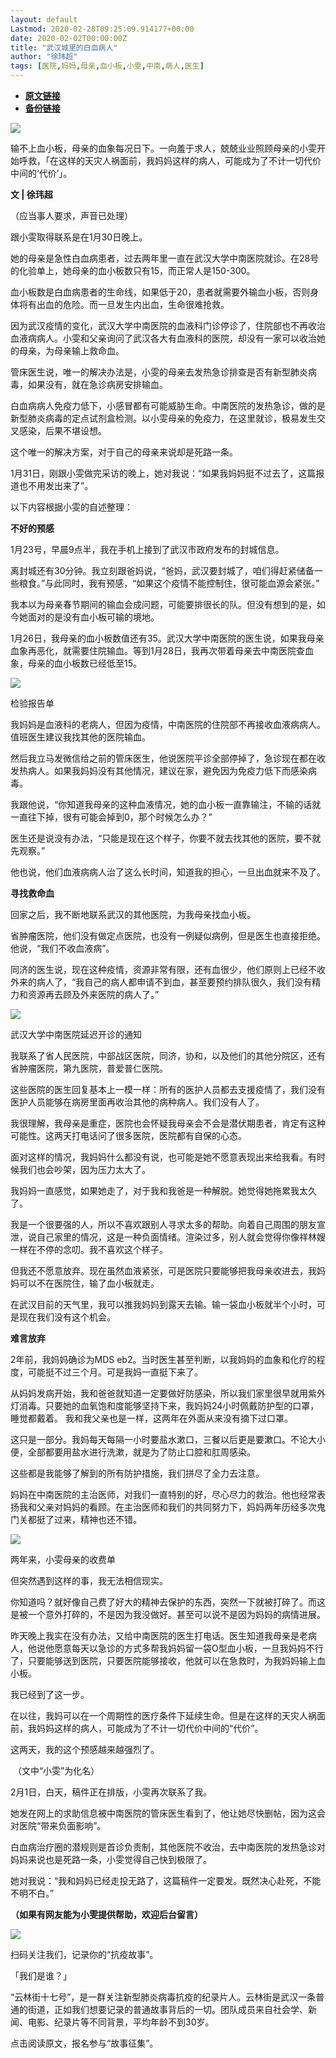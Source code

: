 ```yaml
---
layout: default
Lastmod: 2020-02-28T09:25:09.914177+00:00
date: 2020-02-02T00:00:00Z
title: "武汉城里的白血病人"
author: "徐玮超"
tags: [医院,妈妈,母亲,血小板,小雯,中南,病人,医生]
---
```


* [**原文链接**](http://mp.weixin.qq.com/s?__biz=MzIwMDE0MTY2Nw==&mid=2247483672&idx=1&sn=1c2f9f847b7054b085c594ab788d6bc3&chksm=9680ff14a1f776021aebdbebd6532c696ce1083e8668d079e058fc81445a4b1cd5a5c2691df0#rd)
* [**备份链接**](http://archive.ph/kl5Xu)


![](/images/post/987b46f0f4faa3daa7681204df2cbec3.jpg)

输不上血小板，母亲的血象每况日下。一向羞于求人，兢兢业业照顾母亲的小雯开始呼救，「在这样的天灾人祸面前，我妈妈这样的病人，可能成为了不计一切代价中间的‘代价’」。

  

**文 | 徐玮超**

（应当事人要求，声音已处理）  

  

跟小雯取得联系是在1月30日晚上。

  

她的母亲是急性白血病患者，过去两年里一直在武汉大学中南医院就诊。在28号的化验单上，她母亲的血小板数只有15，而正常人是150-300。

  

血小板数是白血病患者的生命线，如果低于20，患者就需要外输血小板，否则身体将有出血的危险。而一旦发生内出血，生命很难抢救。

  

因为武汉疫情的变化，武汉大学中南医院的血液科门诊停诊了，住院部也不再收治血液病病人。小雯和父亲询问了武汉各大有血液科的医院，却没有一家可以收治她的母亲，为母亲输上救命血。

管床医生说，唯一的解决办法是，小雯的母亲去发热急诊排查是否有新型肺炎病毒，如果没有，就在急诊病房安排输血。

白血病病人免疫力低下，小感冒都有可能威胁生命。中南医院的发热急诊，做的是新型肺炎病毒的定点试剂盒检测。以小雯母亲的免疫力，在这里就诊，极易发生交叉感染，后果不堪设想。

  

这个唯一的解决方案，对于自己的母亲来说却是死路一条。

  

1月31日，刚跟小雯做完采访的晚上，她对我说：“如果我妈妈挺不过去了，这篇报道也不用发出来了”。

  

以下内容根据小雯的自述整理：  

  

**不好的预感**

  

1月23号，早晨9点半，我在手机上接到了武汉市政府发布的封城信息。

  

离封城还有30分钟。我立刻跟爸妈说，“爸妈，武汉要封城了，咱们得赶紧储备一些粮食。”与此同时，我有预感，“如果这个疫情不能控制住，很可能血源会紧张。” 

  

我本以为母亲春节期间的输血会成问题，可能要排很长的队。但没有想到的是，如今她面对的是没有血小板可输的境地。

  

1月26日，我母亲的血小板数值还有35。武汉大学中南医院的医生说，如果我母亲血象再恶化，就需要住院输血。等到1月28日，我再次带着母亲去中南医院查血象，母亲的血小板数已经低至15。

  

![](/images/post/57d4c3c27b108dc8072924c80e2ebb87.jpg)

检验报告单

  

我妈妈是血液科的老病人，但因为疫情，中南医院的住院部不再接收血液病病人。值班医生建议我找其他的医院输血。

  

然后我立马发微信给之前的管床医生，他说医院平诊全部停掉了，急诊现在都在收发热病人。如果我妈妈没有其他情况，建议在家，避免因为免疫力低下而感染病毒。

  

我跟他说，“你知道我母亲的这种血液情况，她的血小板一直靠输注，不输的话就一直往下掉，很有可能会掉到0，那个时候怎么办？”

  

医生还是说没有办法，“只能是现在这个样子，你要不就去找其他的医院，要不就先观察。”

  

他也说，他们血液病病人治了这么长时间，知道我的担心，一旦出血就来不及了。

  

**寻找救命血**

  

回家之后，我不断地联系武汉的其他医院，为我母亲找血小板。

  

省肿瘤医院，他们没有做定点医院，也没有一例疑似病例，但是医生也直接拒绝。他说，“我们不收血液病”。

  

同济的医生说，现在这种疫情，资源非常有限，还有血很少，他们原则上已经不收外来的病人了，“我自己的病人都申请不到血，甚至要预约排队很久，我们没有精力和资源再去顾及外来医院的病人了。” 

  

![](/images/post/83d96e68cdc97ff939de3d3c6f96f6d3.jpg)

武汉大学中南医院延迟开诊的通知  

  

我联系了省人民医院，中部战区医院，同济，协和，以及他们的其他分院区，还有省肿瘤医院，第九医院，普爱普仁医院。

  

这些医院的医生回复基本上一模一样：所有的医护人员都去支援疫情了，我们没有医护人员能够在病房里面再收治其他的病种病人。我们没有人了。

  

我很理解，我母亲是重症，医院也会怀疑我母亲会不会是潜伏期患者，肯定有这种可能性。这两天打电话问了很多医院，医院都有自保的心态。 

  

面对这样的情况，我妈妈什么都没有说，也可能是她不愿意表现出来给我看。有时候我们也会吵架，因为压力太大了。

  

我妈妈一直感觉，如果她走了，对于我和我爸是一种解脱。她觉得她拖累我太久了。

  

我是一个很要强的人，所以不喜欢跟别人寻求太多的帮助。向着自己周围的朋友宣泄，说自己家里的情况，这是一种负面情绪。渲染过多，别人就会觉得你像祥林嫂一样在不停的念叨。我不喜欢这个样子。  

  

但我还不愿意放弃。现在虽然血液紧张，可是医院只要能够把我母亲收进去，我妈妈可以不在医院住，输了血小板就走。

  

在武汉目前的天气里，我可以推我妈妈到露天去输。输一袋血小板就半个小时，可是现在我们没有这个机会。

  

**难言放弃**  

  

2年前，我妈妈确诊为MDS eb2。当时医生甚至判断，以我妈妈的血象和化疗的程度，可能挺不过三个月。可是我妈一直挺下来了。

  

从妈妈发病开始，我和爸爸就知道一定要做好防感染，所以我们家里很早就用紫外灯消毒。只要她的血氧饱和度能够坚持下来，我妈妈24小时佩戴防护型的口罩，睡觉都戴着。 我和我父亲也是一样，这两年在外面从来没有摘下过口罩。

  

这只是一部分。我妈每天每隔一小时要盐水漱口，三餐以后更是要漱口。不论大小便，全部都要用盐水进行洗漱，就是为了防止口腔和肛周感染。

  

这些都是我能够了解到的所有防护措施，我们拼尽了全力去注意。

  

妈妈在中南医院的主治医师，对我们一直特别的好，尽心尽力的救治。他也经常表扬我和父亲对妈妈的看顾。在主治医师和我们的共同努力下，妈妈两年历经多次鬼门关都挺了过来，精神也还不错。

  

![](/images/post/1f3a274572d03954ce4519a34e6c372a.jpg)

两年来，小雯母亲的收费单

  

但突然遇到这样的事，我无法相信现实。

  

你知道吗？就好像自己费了好大的精神去保护的东西，突然一下就被打碎了。而这是被一个意外打碎的，不是因为我没做好。甚至可以说不是因为妈妈的病情进展。

  

昨天晚上我实在没有办法，又给中南医院的医生打电话。医生知道我母亲是老病人，他说他愿意每天以急诊的方式多帮我妈妈留一袋O型血小板，一旦我妈妈不行了，只要能够送到医院，只要医院能够接收，他就可以在急救时，为我妈妈输上血小板。

  

我已经到了这一步。

  

在以往，我妈可以在一个周期性的医疗条件下延续生命。但是在这样的天灾人祸面前，我妈妈这样的病人，可能成为了不计一切代价中间的“代价”。

  

这两天，我的这个预感越来越强烈了。

  

 （文中“小雯”为化名）

  

2月1日，白天，稿件正在排版，小雯再次联系了我。

她发在网上的求助信息被中南医院的管床医生看到了，他让她尽快删帖，因为这会对医院“带来负面影响”。

白血病治疗圈的潜规则是首诊负责制，其他医院不收治，去中南医院的发热急诊对妈妈来说也是死路一条，小雯觉得自己快到极限了。

她对我说：“我和妈妈已经走投无路了，这篇稿件一定要发。既然决心赴死，不能不明不白。”

  

**（如果有网友能为小雯提供帮助，欢迎后台留言）**

  

  

![](/images/post/d8b1caaedef5d7568fba9d82ef33d382.jpg)

扫码关注我们，记录你的“抗疫故事”。

「我们是谁？」

  

“云林街十七号”，是一群关注新型肺炎病毒抗疫的纪录片人。云林街是武汉一条普通的街道，正如我们想要记录的普通故事背后的一切。团队成员来自社会学、新闻、电影、纪录片等不同背景，平均年龄不到30岁。

点击阅读原文，报名参与“故事征集”。

